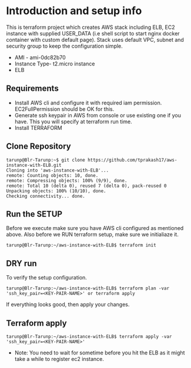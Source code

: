 # Introduction and setup info
This is terraform project which creates AWS stack including ELB, EC2 instance with supplied USER_DATA (i.e shell script to start nginx docker container with custom default page). Stack uses default VPC, subnet and security group to keep the configuration simple. 

* AMI - ami-0dc82b70
* Instance Type- t2.micro instance
* ELB 


## Requirements
* Install AWS cli and configure it with required iam permission. EC2FullPermission should be OK for this.
* Generate ssh keypair in AWS from console or use existing one if you have. This you will specify at terraform run time.
* Install TERRAFORM

## Clone Repository
```
tarunp@Blr-Tarunp:~$ git clone https://github.com/tprakash17/aws-instance-with-ELB.git
Cloning into 'aws-instance-with-ELB'...
remote: Counting objects: 10, done.
remote: Compressing objects: 100% (9/9), done.
remote: Total 10 (delta 0), reused 7 (delta 0), pack-reused 0
Unpacking objects: 100% (10/10), done.
Checking connectivity... done.
```

## Run the SETUP
Before we execute make sure you have AWS cli configured as mentioned above. Also before we RUN terraform setup, make sure we initialiaze it.
```
tarunp@Blr-Tarunp:~/aws-instance-with-ELB$ terraform init
```

## DRY run
To verify the setup configuration.

```
tarunp@Blr-Tarunp:~/aws-instance-with-ELB$ terraform plan -var 'ssh_key_pair=<KEY-PAIR-NAME>' or terraform apply
```

If everything looks good, then apply your changes.

## Terraform apply
```
tarunp@Blr-Tarunp:~/aws-instance-with-ELB$ terraform apply -var 'ssh_key_pair=<KEY-PAIR-NAME>'
```

* Note: You need to wait for sometime before you hit the ELB as it might take a while to register ec2 instance.
